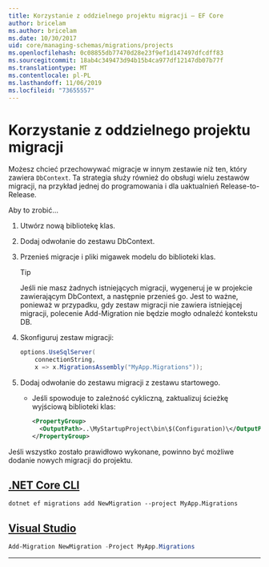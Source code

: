 ```yaml
---
title: Korzystanie z oddzielnego projektu migracji — EF Core
author: bricelam
ms.author: bricelam
ms.date: 10/30/2017
uid: core/managing-schemas/migrations/projects
ms.openlocfilehash: 0c08855db77470d28e23f9ef1d147497dfcdff83
ms.sourcegitcommit: 18ab4c349473d94b15b4ca977df12147db07b77f
ms.translationtype: MT
ms.contentlocale: pl-PL
ms.lasthandoff: 11/06/2019
ms.locfileid: "73655557"
---
```

# <a name="using-a-separate-migrations-project"></a>Korzystanie z oddzielnego projektu migracji

Możesz chcieć przechowywać migracje w innym zestawie niż ten, który zawiera `DbContext`. Ta strategia służy również do obsługi wielu zestawów migracji, na przykład jednej do programowania i dla uaktualnień Release-to-Release.

Aby to zrobić...

1. Utwórz nową bibliotekę klas.

2. Dodaj odwołanie do zestawu DbContext.

3. Przenieś migracje i pliki migawek modelu do biblioteki klas.
   > [!TIP]
   > Jeśli nie masz żadnych istniejących migracji, wygeneruj je w projekcie zawierającym DbContext, a następnie przenieś go.
   > Jest to ważne, ponieważ w przypadku, gdy zestaw migracji nie zawiera istniejącej migracji, polecenie Add-Migration nie będzie mogło odnaleźć kontekstu DB.

4. Skonfiguruj zestaw migracji:

   ``` csharp
   options.UseSqlServer(
       connectionString,
       x => x.MigrationsAssembly("MyApp.Migrations"));
   ```

5. Dodaj odwołanie do zestawu migracji z zestawu startowego.
   * Jeśli spowoduje to zależność cykliczną, zaktualizuj ścieżkę wyjściową biblioteki klas:

     ``` xml
     <PropertyGroup>
       <OutputPath>..\MyStartupProject\bin\$(Configuration)\</OutputPath>
     </PropertyGroup>
     ```

Jeśli wszystko zostało prawidłowo wykonane, powinno być możliwe dodanie nowych migracji do projektu.

## <a name="net-core-clitabdotnet-core-cli"></a>[.NET Core CLI](#tab/dotnet-core-cli)

``` Console
dotnet ef migrations add NewMigration --project MyApp.Migrations
```

## <a name="visual-studiotabvs"></a>[Visual Studio](#tab/vs)

``` powershell
Add-Migration NewMigration -Project MyApp.Migrations
```

***
